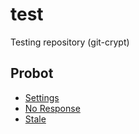 # test

Testing repository (git-crypt)

## Probot

- [Settings](https://probot.github.io/apps/settings/)
- [No Response](https://probot.github.io/apps/no-response/)
- [Stale](https://probot.github.io/apps/stale/)
